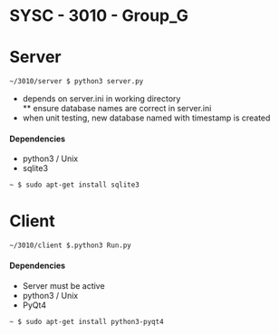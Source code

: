 # SYSC - 3010 -  Group_G<br>

# Server <br>
```bash
~/3010/server $ python3 server.py
```
* depends on server.ini in working directory<br>
** ensure database names are correct in server.ini 
* when unit testing, new database named with timestamp is created

#### Dependencies
* python3 / Unix 
* sqlite3
```bash
~ $ sudo apt-get install sqlite3 
```



# Client <br>
```bash
~/3010/client $.python3 Run.py
```

#### Dependencies
* Server must be active
* python3 / Unix 
* PyQt4
```bash
~ $ sudo apt-get install python3-pyqt4
```




